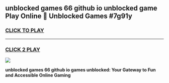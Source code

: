 
## unblocked games 66 github io unblocked game Play Online 👋 Unblocked Games #7g91y
<h3>
<a href="https://premium.freeplayer.one?title=unblocked_games_66_github_io&ref=21F">CLICK TO PLAY</a></h3>
<hr>

<h3>
<a href="https://premium.freeplayer.one?title=unblocked_games_66_github_io&ref=21F">CLICK 2 PLAY</a>
  
</h3>

<a href="https://premium.freeplayer.one?title=unblocked_games_66_github_io&ref=21F/"><img src="https://clearcache.store/games.png"></a>


**unblocked games 66 github io games unblocked: Your Gateway to Fun and Accessible Online Gaming**
